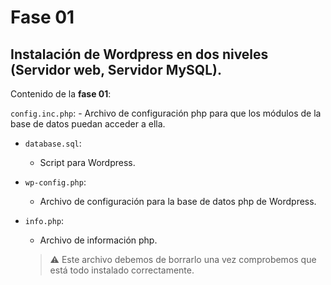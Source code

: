 # Fase 01 
## Instalación de Wordpress en dos niveles (Servidor web, Servidor MySQL).
Contenido de la **fase 01**:

```config.inc.php```:
	- Archivo de configuración php para que los módulos de la base de datos puedan acceder a ella.

- ```database.sql```:
	- Script para Wordpress.

- ```wp-config.php```:
	- Archivo de configuración para la base de datos php de Wordpress.

- ```info.php```:
	- Archivo de información php.
    > :warning: Este archivo debemos de borrarlo una vez comprobemos que está todo instalado correctamente. 

 
